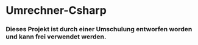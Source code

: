 # Umrechner-Csharp


### Dieses Projekt ist durch einer Umschulung entworfen worden und kann frei verwendet werden.

